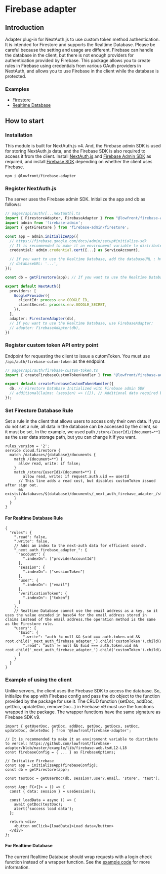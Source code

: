 # Firebase adapter

## Introduction

Adapter plug-in for NextAuth.js to use custom token method authentication. It is intended for Firestore and supports the Realtime Database. Please be careful because the setting and usage are different. Firebase can handle the database in the client, but there is not enough providers for authentication provided by Firebase. This package allows you to create rules in Firebase using credentials from various OAuth providers in NextAuth, and allows you to use Firebase in the client while the database is protected. 

### Examples
- [Firestore](https://github.com/lowfront/firebase-adapter/tree/master/examples/firestore)
- [Realtime Database](https://github.com/lowfront/firebase-adapter/tree/master/examples/firebase)

## How to start

### Installation
This module is built for NextAuth.js v4. And, the Firebase admin SDK is used for storing NextAuth.js data, and the Firebase SDK is also required to access it from the client. Install [NextAuth.js](https://www.npmjs.com/package/next-auth) and [Firebase Admin SDK](https://www.npmjs.com/package/firebase-admin) as required, and install [Firebase SDK](https://www.npmjs.com/package/firebase) depending on whether the client uses Firebase.

```npm i @lowfront/firebase-adapter```

### Register NextAuth.js
The server uses the Firebase admin SDK. Initialize the app and db as follows:
```ts
// pages/api/auth/[...nextauth].ts
import { FirestoreAdapter, FirebaseAdapter } from "@lowfront/firebase-adapter";
import admin from 'firebase-admin';
import { getFirestore } from 'firebase-admin/firestore';

const app = admin.initializeApp({
  // https://firebase.google.com/docs/admin/setup#initialize-sdk
  // It is recommended to make it an environment variable to distribute to vercel: https://github.com/lowfront/firebase-adapter/blob/master/example/lib/firebase-server.ts#L9-L18
  credential: admin.credential.cert({...} as ServiceAccount),

  // If you want to use the Realtime Database, add the databaseURL : https://firebase.google.com/docs/admin/setup#initialize-sdk
  // databaseURL: '...',
});

const db = getFirestore(app); // If you want to use the Realtime Database, use getDatabase(app);

export default NextAuth({
  providers: [
    GoogleProvider({
      clientId: process.env.GOOGLE_ID,
      clientSecret: process.env.GOOGLE_SECRET,
    }),
  ],
  adapter: FirestoreAdapter(db),
  // If you want to use the Realtime Database, use FirebaseAdapter;
  // adapter: FirebaseAdapter(db),
})
```

### Register custom token API entry point
Endpoint for requesting the client to issue a cutomToken. You must use `/api/auth/firebase-cutom-token` as the endpoint.
```ts
// pages/api/auth/firebase-custom-token.ts
import { createFirebaseCustomTokenHandler } from "@lowfront/firebase-adapter";

export default createFirebaseCustomTokenHandler({
  db, // Firestore Database Initialized with Firebase admin SDK
  // additionalClaims: (session) => ({}), // Additional data required by the database rule can be inserted : https://firebase.google.com/docs/auth/admin/create-custom-tokens#sign_in_using_custom_tokens_on_clients
});
```

### Set Firestore Database Rule
Set a rule in the client that allows users to access only their own data. If you do not set a rule, all data in the database can be accessed by the client, so it must be set. In the example, we used path `/store/{userId}/{document=**}` as the user data storage path, but you can change it if you want.
```
rules_version = '2';
service cloud.firestore {
  match /databases/{database}/documents {
    match /{document=**} {
      allow read, write: if false;
    }
    match /store/{userId}/{document=**} {
    	allow read, write: if request.auth.uid == userId 
      // This line adds a read cost, but disables customToken issued after sign out.
      && exists(/databases/$(database)/documents/_next_auth_firebase_adapter_/store/customToken/$(request.auth.token.sessionToken));
    }
  }
}
```

#### For Realtime Database Rule
```
{
  "rules": {
    ".read": false,
    ".write": false,
    // Adds an index to the next-auth data for efficient search.
    "_next_auth_firebase_adapter_": {
      "account": {
        ".indexOn": ["providerAccountId"]
      },
      "session": {
        ".indexOn": ["sessionToken"]
      },
      "user": {
        ".indexOn": ["email"]
      },
      "verificationToken": {
        ".indexOn": ["token"]
      }
    },
    // Realtime Database cannot use the email address as a key, so it uses the value encoded in base64 for the email address stored in claims instead of the email address.The operation method is the same as the Firestore rule.
    "users": {
      "$uid": {
        ".write": "auth != null && $uid === auth.token.uid && root.child('_next_auth_firebase_adapter_').child('customToken').child(auth.token.sessionToken).exists()",
        ".read": "auth != null && $uid === auth.token.uid && root.child('_next_auth_firebase_adapter_').child('customToken').child(auth.token.sessionToken).exists()"
      }
    }
  }
}
```

### Example of using the client
Unlike servers, the client uses the Firebase SDK to access the database. So, initialize the app with Firebase config and pass the db object to the function provided by the package for use it. The CRUD function (setDoc, addDoc, getDoc, updateDoc, removeDoc...) in Firebase v9 must use the functions wrapped in the package. The wrapper functions have the same signature as Firebase SDK v9.
```tsx
import { getUserDoc, getDoc, addDoc, getDoc, getDocs, setDoc, updateDoc, deleteDoc } from '@lowfront/firebase-adapter';

// It is recommended to make it an environment variable to distribute to vercel: https://github.com/lowfront/firebase-adapter/blob/master/example/lib/firebase-web.ts#L12-L18
const firebaseConfig = { ... } as FirebaseOptions; 

// Initialize Firebase
const app = initializeApp(firebaseConfig);
const db = getFirestore(app);

const testDoc = getUserDoc(db, session?.user?.email, 'store', 'test');

const App: FC<{}> = () => {
  const { data: session } = useSession();

  const loadData = async () => {
    await getDoc(testDoc);
    alert('success load data');
  };

  return <div>
    <button onClick={loadData}>Load data</button>
  </div>
};
```

#### For Realtime Database

The current Realtime Database should wrap requests with a login check function instead of a wrapper function. See the [example code](https://github.com/lowfront/firebase-adapter/blob/master/examples/firebase/pages/index.tsx) for more information.